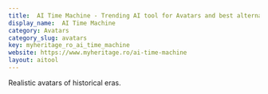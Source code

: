 ```yaml
---
title:  AI Time Machine - Trending AI tool for Avatars and best alternatives
display_name:  AI Time Machine
category: Avatars
category_slug: avatars
key: myheritage_ro_ai_time_machine
website: https://www.myheritage.ro/ai-time-machine
layout: aitool
---
```


Realistic avatars of historical eras.
